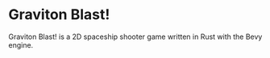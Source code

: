# Graviton Blast!

Graviton Blast! is a 2D spaceship shooter game written in Rust
with the Bevy engine.
